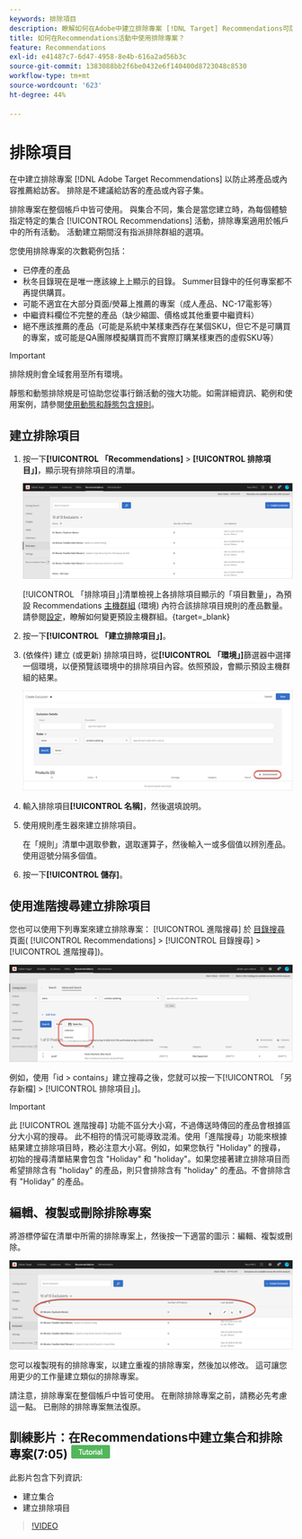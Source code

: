 ```yaml
---
keywords: 排除項目
description: 瞭解如何在Adobe中建立排除專案 [!DNL Target] Recommendations可防止將產品或內容推薦給訪客。
title: 如何在Recommendations活動中使用排除專案？
feature: Recommendations
exl-id: e41487c7-6d47-4958-8e4b-616a2ad56b3c
source-git-commit: 1383088bb2f6be0432e6f140400d8723048c8530
workflow-type: tm+mt
source-wordcount: '623'
ht-degree: 44%

---
```


# 排除項目

在中建立排除專案 [!DNL Adobe Target Recommendations] 以防止將產品或內容推薦給訪客。 排除是不建議給訪客的產品或內容子集。

排除專案在整個帳戶中皆可使用。 與集合不同，集合是當您建立時，為每個體驗指定特定的集合 [!UICONTROL Recommendations] 活動，排除專案適用於帳戶中的所有活動。 活動建立期間沒有指派排除群組的選項。

您使用排除專案的次數範例包括：

* 已停產的產品
* 秋冬目錄現在是唯一應該線上上顯示的目錄。 Summer目錄中的任何專案都不再提供購買。
* 可能不適宜在大部分頁面/熒幕上推薦的專案（成人產品、NC-17電影等）
* 中繼資料欄位不完整的產品（缺少縮圖、價格或其他重要中繼資料）
* 絕不應該推薦的產品（可能是系統中某樣東西存在某個SKU，但它不是可購買的專案，或可能是QA團隊模擬購買而不實際訂購某樣東西的虛假SKU等）

>[!IMPORTANT]
>
>排除規則會全域套用至所有環境。
>
>靜態和動態排除規是可協助您從事行銷活動的強大功能。如需詳細資訊、範例和使用案例，請參閱[使用動態和靜態包含規則](/help/main/c-recommendations/c-algorithms/use-dynamic-and-static-inclusion-rules.md#concept_4CB5C0FA705D4E449BD0B37B3D987F9F)。

## 建立排除項目

1. 按一下&#x200B;**[!UICONTROL 「Recommendations]** > **[!UICONTROL 排除項目」]**，顯示現有排除項目的清單。

   ![exclusions_list圖片](assets/exclusions_list.png)

   [!UICONTROL 「排除項目」]清單檢視上各排除項目顯示的「項目數量」，為預設 Recommendations [主機群組](/help/main/administrating-target/hosts.md) (環境) 內符合該排除項目規則的產品數量。請參閱[設定](https://experienceleague.corp.adobe.com/docs/target-dev/developer/recommendations.html)，瞭解如何變更預設主機群組。{target=_blank}

1. 按一下&#x200B;**[!UICONTROL 「建立排除項目」]**。

1. (依條件) 建立 (或更新) 排除項目時，從&#x200B;**[!UICONTROL 「環境」]**&#x200B;篩選器中選擇一個環境，以便預覽該環境中的排除項目內容。依照預設，會顯示預設主機群組的結果。

   ![建立排除項目](/help/main/c-recommendations/c-products/assets/CreateExclusion.png)

1. 輸入排除項目&#x200B;**[!UICONTROL 名稱]**，然後選填說明。

1. 使用規則產生器來建立排除項目。

   在「規則」清單中選取參數，選取運算子，然後輸入一或多個值以辨別產品。使用逗號分隔多個值。

1. 按一下&#x200B;**[!UICONTROL 儲存]**。

## 使用進階搜尋建立排除項目

您也可以使用下列專案來建立排除專案： [!UICONTROL 進階搜尋] 於 [目錄搜尋](/help/main/c-recommendations/c-products/catalog-search.md#save-as) 頁面( [!UICONTROL Recommendations] > [!UICONTROL 目錄搜尋] > [!UICONTROL 進階搜尋])。

![另存新檔對話方塊](/help/main/c-recommendations/c-products/assets/save-as.png)

例如，使用「id > contains」建立搜尋之後，您就可以按一下[!UICONTROL 「另存新檔] > [!UICONTROL 排除項目」]。

>[!IMPORTANT]
>
>此 [!UICONTROL 進階搜尋] 功能不區分大小寫，不過傳送時傳回的產品會根據區分大小寫的搜尋。 此不相符的情況可能導致混淆。使用「進階搜尋」功能來根據結果建立排除項目時，務必注意大小寫。例如，如果您執行 &quot;Holiday&quot; 的搜尋，初始的搜尋清單結果會包含 &quot;Holiday&quot; 和 &quot;holiday&quot;。如果您接著建立排除項目而希望排除含有 &quot;holiday&quot; 的產品，則只會排除含有 &quot;holiday&quot; 的產品。不會排除含有 &quot;Holiday&quot; 的產品。

## 編輯、複製或刪除排除專案

將游標停留在清單中所需的排除專案上，然後按一下適當的圖示：編輯、複製或刪除。

![暫留排除專案的圖示](/help/main/c-recommendations/c-products/assets/hover-exclusions.png)

您可以複製現有的排除專案，以建立重複的排除專案，然後加以修改。 這可讓您用更少的工作量建立類似的排除專案。

請注意，排除專案在整個帳戶中皆可使用。 在刪除排除專案之前，請務必先考慮這一點。 已刪除的排除專案無法復原。

## 訓練影片：在Recommendations中建立集合和排除專案(7:05) ![教學課程徽章](/help/main/assets/tutorial.png)

此影片包含下列資訊:

* 建立集合
* 建立排除項目

>[!VIDEO](https://video.tv.adobe.com/v/27689)
